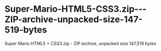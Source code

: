 # Super-Mario-HTML5-CSS3.zip---ZIP-archive-unpacked-size-147-519-bytes
Super Mario HTML5 + CSS3.zip - ZIP archive, unpacked size 147,519 bytes
